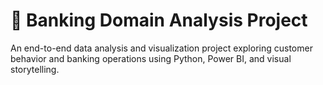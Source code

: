 # 🏦 Banking Domain Analysis Project

An end-to-end data analysis and visualization project exploring customer behavior and banking operations using Python, Power BI, and visual storytelling.
